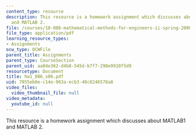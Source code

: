 ```yaml
---
content_type: resource
description: This resource is a homework assignment which discusses about MATLAB1
  and MATLAB 2.
file: /courses/18-086-mathematical-methods-for-engineers-ii-spring-2006/7055eb8ec14e963aecb348c8246578a8_hw1_086_s06.pdf
file_type: application/pdf
learning_resource_types:
- Assignments
ocw_type: OCWFile
parent_title: Assignments
parent_type: CourseSection
parent_uid: aa04e362-d4b8-545d-b7f7-298e9910f5d9
resourcetype: Document
title: hw1_086_s06.pdf
uid: 7055eb8e-c14e-963a-ecb3-48c8246578a8
video_files:
  video_thumbnail_file: null
video_metadata:
  youtube_id: null
---
```

This resource is a homework assignment which discusses about MATLAB1 and MATLAB 2.

